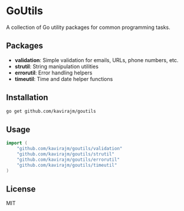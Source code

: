 # GoUtils

A collection of Go utility packages for common programming tasks.

## Packages

- **validation**: Simple validation for emails, URLs, phone numbers, etc.
- **strutil**: String manipulation utilities
- **errorutil**: Error handling helpers
- **timeutil**: Time and date helper functions

## Installation

```bash
go get github.com/kavirajm/goutils
```

## Usage

```go
import (
    "github.com/kavirajm/goutils/validation"
    "github.com/kavirajm/goutils/strutil"
    "github.com/kavirajm/goutils/errorutil"
    "github.com/kavirajm/goutils/timeutil"
)
```

## License

MIT 